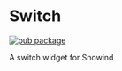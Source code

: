 # Switch

[![pub package](https://img.shields.io/npm/v/@snowind/switch)](https://www.npmjs.com/package/@snowind/switch)

A switch widget for Snowind
